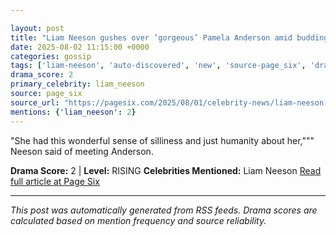 ```yaml
---

layout: post
title: "Liam Neeson gushes over ‘gorgeous’ Pamela Anderson amid budding new romance"""
date: 2025-08-02 11:15:00 +0000
categories: gossip
tags: ['liam-neeson', 'auto-discovered', 'new', 'source-page_six', 'drama-rising']
drama_score: 2
primary_celebrity: liam_neeson
source: page_six
source_url: "https://pagesix.com/2025/08/01/celebrity-news/liam-neeson-gushes-over-gorgeous-pamela-anderson-amid-budding-new-romance/"""
mentions: {'liam_neeson': 2}
---
```


"She had this wonderful sense of silliness and just humanity about her,""" Neeson said of meeting Anderson.

**Drama Score:** 2 | **Level:** RISING **Celebrities Mentioned:** Liam Neeson [Read full article at Page Six](https://pagesix.com/2025/08/01/celebrity-news/liam-neeson-gushes-over-gorgeous-pamela-anderson-amid-budding-new-romance/)

---

*This post was automatically generated from RSS feeds. Drama scores are calculated based on mention frequency and source reliability.*